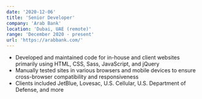 ```yaml
---
date: '2020-12-06'
title: 'Senior Developer'
company: 'Arab Bank'
location: 'Dubai, UAE (remote)'
range: 'December 2020 - present'
url: 'https://arabbank.com/'
---
```


- Developed and maintained code for in-house and client websites primarily using HTML, CSS, Sass, JavaScript, and jQuery
- Manually tested sites in various browsers and mobile devices to ensure cross-browser compatibility and responsiveness
- Clients included JetBlue, Lovesac, U.S. Cellular, U.S. Department of Defense, and more
